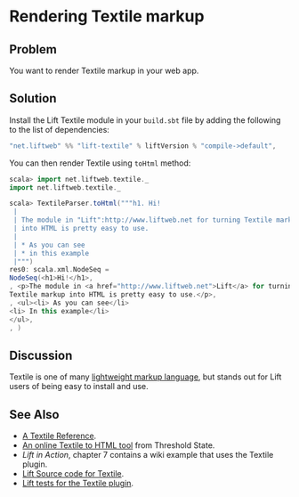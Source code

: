 Rendering Textile markup
========================

Problem
-------

You want to render Textile markup in your web app.

Solution
--------

Install the Lift Textile module in your `build.sbt` file by adding the following to the list of dependencies:

```scala
"net.liftweb" %% "lift-textile" % liftVersion % "compile->default", 
```
You can then render Textile using `toHtml` method:

```scala
scala> import net.liftweb.textile._                   
import net.liftweb.textile._

scala> TextileParser.toHtml("""h1. Hi!              
 | 
 | The module in "Lift":http://www.liftweb.net for turning Textile markup 
 | into HTML is pretty easy to use.
 | 
 | * As you can see
 | * in this example
 |""")
res0: scala.xml.NodeSeq = 
NodeSeq(<h1>Hi!</h1>, 
, <p>The module in <a href="http://www.liftweb.net">Lift</a> for turning 
Textile markup into HTML is pretty easy to use.</p>, 
, <ul><li> As you can see</li>
<li> In this example</li>
</ul>, 
, )
```

Discussion
----------

Textile is one of many [lightweight markup language](http://en.wikipedia.org/wiki/Lightweight_markup_language), but stands out for Lift users of being easy to install and use.


See Also
--------

* [A Textile Reference](http://redcloth.org/hobix.com/textile/).
* [An online Textile to HTML tool](http://textile.thresholdstate.com/) from Threshold State.
* _Lift in Action_,  chapter 7 contains a wiki example that uses the Textile plugin.
* [Lift Source code for Textile](https://github.com/lift/modules/blob/master/textile/src/main/scala/net/liftweb/textile/TextileParser.scala).
* [Lift tests for the Textile plugin](https://github.com/lift/modules/blob/master/textile/src/test/scala/net/liftweb/textile/TextileSpec.scala).
